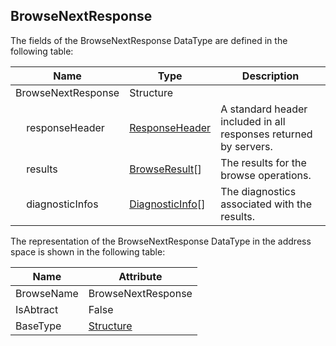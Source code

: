 <!-- datatype -->
## BrowseNextResponse
<!-- end of description -->
The fields of the BrowseNextResponse DataType are defined in the following table:  

|Name|Type|Description|
|---|---|---|
|BrowseNextResponse|Structure||
|&nbsp;&nbsp;&nbsp;&nbsp;responseHeader|[ResponseHeader](../../../Part4/Services/ResponseHeader/readme.md)|A standard header included in all responses returned by servers.|
|&nbsp;&nbsp;&nbsp;&nbsp;results|[BrowseResult](../../../Part4/Services/BrowseResult/readme.md)[]|The results for the browse operations.|
|&nbsp;&nbsp;&nbsp;&nbsp;diagnosticInfos|[DiagnosticInfo](../../../Part4/DataTypes/DiagnosticInfo/readme.md)[]|The diagnostics associated with the results.|

The representation of the BrowseNextResponse DataType in the address space is shown in the following table:  

|Name|Attribute|
|---|---|
|BrowseName|BrowseNextResponse|
|IsAbtract|False|
|BaseType|[Structure](../../../Part3/DataTypes/Structure/readme.md)|

